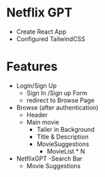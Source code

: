 # Netflix GPT
- Create React App
- Configured TailwindCSS


# Features
- Login/Sign Up
    - Sign In /Sign up Form
    - redirect to Browse Page  
- Browse (after authentication)
    - Header
    - Main movie 
        - Tailer in Background
        - Title & Description
        - MovieSuggestions
            - MovieList * N
- NetflixGPT
    -Search Bar
    - Movie Suggestions

